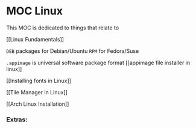 

# MOC Linux
This MOC is dedicated to things that relate to


[[Linux Fundamentals]]


`DEB` packages for Debian/Ubuntu
`RPM` for Fedora/Suse


`.appimage` is universal software package format
[[appimage file installer in linux]]

[[Installing fonts in Linux]]


[[Tile Manager in Linux]]

[[Arch Linux Installation]]



### Extras:


